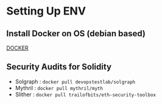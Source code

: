 # Setting Up ENV
## Install Docker on OS (debian based)
[DOCKER](https://github.com/KRIISHSHARMA/DOCKER)

## Security Audits for Solidity
- Solgraph : `docker pull devopstestlab/solgraph`
- Mythril : `docker pull mythril/myth`
- Slither : `docker pull trailofbits/eth-security-toolbox`
